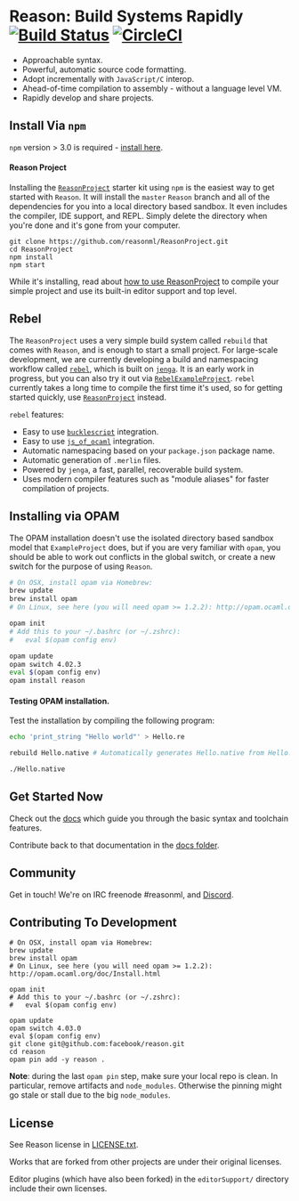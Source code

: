 


Reason: Build Systems Rapidly [![Build Status](https://travis-ci.org/facebook/reason.svg?branch=master)](https://travis-ci.org/facebook/reason) [![CircleCI](https://circleci.com/gh/facebook/reason/tree/master.svg?style=svg)](https://circleci.com/gh/facebook/reason/tree/master)
=========================================


- Approachable syntax.
- Powerful, automatic source code formatting.
- Adopt incrementally with `JavaScript/C` interop.
- Ahead-of-time compilation to assembly - without a language level VM.
- Rapidly develop and share projects.

Install Via `npm`
----------------
`npm` version > 3.0 is required - [install here](https://nodejs.org/en/download/current/).

#### Reason Project

Installing the [`ReasonProject`](https://reasonml.github.io/ReasonProject/) starter kit using `npm` is the easiest way to get started with `Reason`. It will install the `master` `Reason` branch and all of the dependencies for you into a local directory based sandbox. It even includes the compiler, IDE support, and REPL. Simply delete the directory when you're done and it's gone from your computer.

```
git clone https://github.com/reasonml/ReasonProject.git
cd ReasonProject
npm install
npm start
```

While it's installing, read about [how to use ReasonProject](https://reasonml.github.io/ReasonProject/) to compile your simple project and use its built-in editor support and top level.

Rebel
-----
The `ReasonProject` uses a very simple build system called `rebuild` that comes with `Reason`, and is enough to start a small project. For large-scale development, we are currently developing a build and namespacing workflow called [`rebel`](https://github.com/reasonml/rebel), which is built on [`jenga`](https://github.com/janestreet/jenga). It is an early work in progress, but you can also try it out via [`RebelExampleProject`](https://github.com/reasonml/RebelExampleProject). `rebel`  currently takes a long time to compile the first time it's used, so for getting started quickly, use [`ReasonProject`](https://reasonml.github.io/ReasonProject/) instead.

`rebel` features:

- Easy to use [`bucklescript`](https://github.com/bloomberg/bucklescript) integration.
- Easy to use [`js_of_ocaml`](https://github.com/ocsigen/js_of_ocaml) integration.
- Automatic namespacing based on your `package.json` package name.
- Automatic generation of `.merlin` files.
- Powered by `jenga`, a fast, parallel, recoverable build system.
- Uses modern compiler features such as "module aliases" for faster compilation of projects.


Installing via OPAM
-------------------

The OPAM installation doesn't use the isolated directory based sandbox model that `ExampleProject` does, but if you are very familiar with `opam`, you should be able to work out conflicts in the global switch, or create a new switch for the purpose of using `Reason`.


```sh
# On OSX, install opam via Homebrew:
brew update
brew install opam
# On Linux, see here (you will need opam >= 1.2.2): http://opam.ocaml.org/doc/Install.html

opam init
# Add this to your ~/.bashrc (or ~/.zshrc):
#   eval $(opam config env)

opam update
opam switch 4.02.3
eval $(opam config env)
opam install reason
```

#### Testing OPAM installation.

Test the installation by compiling the following program:


```sh
echo 'print_string "Hello world"' > Hello.re

rebuild Hello.native # Automatically generates Hello.native from Hello.re

./Hello.native

```

Get Started Now
---------------
Check out the [docs](http://facebook.github.io/reason) which guide you through the basic syntax and toolchain features.

Contribute back to that documentation in the [docs folder](https://github.com/facebook/reason/tree/master/docs).


Community
---------------
Get in touch! We're on IRC freenode #reasonml, and [Discord](https://discord.gg/reasonml).

Contributing To Development
----------
```
# On OSX, install opam via Homebrew:
brew update
brew install opam
# On Linux, see here (you will need opam >= 1.2.2): http://opam.ocaml.org/doc/Install.html

opam init
# Add this to your ~/.bashrc (or ~/.zshrc):
#   eval $(opam config env)

opam update
opam switch 4.03.0
eval $(opam config env)
git clone git@github.com:facebook/reason.git
cd reason
opam pin add -y reason .
```

**Note**: during the last `opam pin` step, make sure your local repo is clean. In particular, remove artifacts and `node_modules`. Otherwise the pinning might go stale or stall due to the big `node_modules`.

License
-------

See Reason license in [LICENSE.txt](LICENSE.txt).

Works that are forked from other projects are under their original licenses.

Editor plugins (which have also been forked) in the `editorSupport/` directory
include their own licenses.
